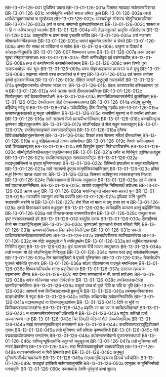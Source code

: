 BR-13-01-126-001	युधिष्ठिर उवाच
BR-13-01-126-001a	पितामह महाप्राज्ञ सर्वशास्त्रविशारद
BR-13-01-126-001c	आगमैर्बहुभिः स्फीतो भवान्नः प्रथितः कुले
BR-13-01-126-002a	त्वत्तो धर्मार्थसंयुक्तमायत्यां च सुखोदयम्
BR-13-01-126-002c	आश्चर्यभूतं लोकस्य श्रोतुमिच्छाम्यरिन्दम
BR-13-01-126-003a	अयं च कालः सम्प्राप्तो दुर्लभज्ञातिबान्धवः
BR-13-01-126-003c	शास्ता च न हि नः कश्चित्त्वामृते भरतर्षभ
BR-13-01-126-004a	यदि तेऽहमनुग्राह्यो भ्रातृभिः सहितोऽनघ
BR-13-01-126-004c	वक्तुमर्हसि नः प्रश्नं यत्त्वां पृच्छामि पार्थिव
BR-13-01-126-005a	अयं नारायणः श्रीमान्सर्वपार्थिवसम्मतः
BR-13-01-126-005c	भवन्तं बहुमानेन प्रश्रयेण च सेवते
BR-13-01-126-006a	अस्य चैव समक्षं त्वं पार्थिवानां च सर्वशः
BR-13-01-126-006c	भ्रातॄणां च प्रियार्थं मे स्नेहाद्भाषितुमर्हसि
BR-13-01-126-007	वैशम्पायन उवाच
BR-13-01-126-007a	तस्य तद्वचनं श्रुत्वा स्नेहादागतसम्भ्रमः
BR-13-01-126-007c	भीष्मो भागीरथीपुत्र इदं वचनमब्रवीत्
BR-13-01-126-008a	हन्त ते कथयिष्यामि कथामतिमनोरमाम्
BR-13-01-126-008c	अस्य विष्णोः पुरा राजन्प्रभावोऽयं मया श्रुतः
BR-13-01-126-009a	यश्च गोवृषभाङ्कस्य प्रभावस्तं च मे शृणु
BR-13-01-126-009c	रुद्राण्याः संशयो यश्च दम्पत्योस्तं च मे शृणु
BR-13-01-126-010a	व्रतं चचार धर्मात्मा कृष्णो द्वादशवार्षिकम्
BR-13-01-126-010c	दीक्षितं चागतौ द्रष्टुमुभौ नारदपर्वतौ
BR-13-01-126-011a	कृष्णद्वैपायनश्चैव धौम्यश्च जपतां वरः
BR-13-01-126-011c	देवलः काश्यपश्चैव हस्तिकाश्यप एव च
BR-13-01-126-012a	अपरे ऋषयः सन्तो दीक्षादमसमन्विताः
BR-13-01-126-012c	शिष्यैरनुगताः सर्वे देवकल्पैस्तपोधनैः
BR-13-01-126-013a	तेषामतिथिसत्कारमर्चनीयं कुलोचितम्
BR-13-01-126-013c	देवकीतनयः प्रीतो देवकल्पमकल्पयत्
BR-13-01-126-014a	हरितेषु सुवर्णेषु बर्हिष्केषु नवेषु च
BR-13-01-126-014c	उपोपविविशुः प्रीता विष्टरेषु महर्षयः
BR-13-01-126-015a	कथाश्चक्रुस्ततस्ते तु मधुरा धर्मसंहिताः
BR-13-01-126-015c	राजर्षीणां सुराणां च ये वसन्ति तपोधनाः
BR-13-01-126-016a	ततो नारायणं तेजो व्रतचर्येन्धनोत्थितम्
BR-13-01-126-016c	वक्त्रान्निःसृत्य कृष्णस्य वह्निरद्भुतकर्मणः
BR-13-01-126-017a	सोऽग्निर्ददाह तं शैलं सद्रुमं सलताक्षुपम्
BR-13-01-126-017c	सपक्षिमृगसङ्घातं सश्वापदसरीसृपम्
BR-13-01-126-018a	मृगैश्च विविधाकारैर्हाहाभूतमचेतनम्
BR-13-01-126-018c	शिखरं तस्य शैलस्य मथितं दीप्तदर्शनम्
BR-13-01-126-019a	स तु वह्निर्महाज्वालो दग्ध्वा सर्वमशेषतः
BR-13-01-126-019c	विष्णोः समीपमागम्य पादौ शिष्यवदस्पृशत्
BR-13-01-126-020a	ततो विष्णुर्वनं दृष्ट्वा निर्दग्धमरिकर्शनः
BR-13-01-126-020c	सौम्यैर्दृष्टिनिपातैस्तत्पुनः प्रकृतिमानयत्
BR-13-01-126-021a	तथैव स गिरिर्भूयः प्रपुष्पितलताद्रुमः
BR-13-01-126-021c	सपक्षिगणसङ्घुष्टः सश्वापदसरीसृपः
BR-13-01-126-022a	तदद्भुतमचिन्त्यं च दृष्ट्वा मुनिगणस्तदा
BR-13-01-126-022c	विस्मितो हृष्टलोमा च बभूवास्राविलेक्षणः
BR-13-01-126-023a	ततो नारायणो दृष्ट्वा तानृषीन्विस्मयान्वितान्
BR-13-01-126-023c	प्रश्रितं मधुरं स्निग्धं पप्रच्छ वदतां वरः
BR-13-01-126-024a	किमस्य ऋषिपूगस्य त्यक्तसङ्गस्य नित्यशः
BR-13-01-126-024c	निर्ममस्यागमवतो विस्मयः समुपागतः
BR-13-01-126-025a	एतं मे संशयं सर्वं याथातथ्यमनिन्दिताः
BR-13-01-126-025c	ऋषयो वक्तुमर्हन्ति निश्चितार्थं तपोधनाः
BR-13-01-126-026	ऋषय ऊचुः
BR-13-01-126-026a	भवान्विसृजते लोकान्भवान्संहरते पुनः
BR-13-01-126-026c	भवाञ्शीतं भवानुष्णं भवानेव प्रवर्षति
BR-13-01-126-027a	पृथिव्यां यानि भूतानि स्थावराणि चराणि च
BR-13-01-126-027c	तेषां पिता त्वं माता च प्रभुः प्रभव एव च
BR-13-01-126-028a	एतन्नो विस्मयकरं प्रशंस मधुसूदन
BR-13-01-126-028c	त्वमेवार्हसि कल्याण वक्तुं वह्नेर्विनिर्गमम्
BR-13-01-126-029a	ततो विगतसन्त्रासा वयमप्यरिकर्शन
BR-13-01-126-029c	यच्छ्रुतं यच्च दृष्टं नस्तत्प्रवक्ष्यामहे हरे
BR-13-01-126-030	वासुदेव उवाच
BR-13-01-126-030a	एतत्तद्वैष्णवं तेजो मम वक्त्राद्विनिःसृतम्
BR-13-01-126-030c	कृष्णवर्त्मा युगान्ताभो येनायं मथितो गिरिः
BR-13-01-126-031a	ऋषयश्चार्तिमापन्ना जितक्रोधा जितेन्द्रियाः
BR-13-01-126-031c	भवन्तो व्यथिताश्चासन्देवकल्पास्तपोधनाः
BR-13-01-126-032a	व्रतचर्यापरीतस्य तपस्विव्रतसेवया
BR-13-01-126-032c	मम वह्निः समुद्भूतो न वै व्यथितुमर्हथ
BR-13-01-126-033a	व्रतं चर्तुमिहायातस्त्वहं गिरिमिमं शुभम्
BR-13-01-126-033c	पुत्रं चात्मसमं वीर्ये तपसा स्रष्टुमागतः
BR-13-01-126-034a	ततो ममात्मा यो देहे सोऽग्निर्भूत्वा विनिःसृतः
BR-13-01-126-034c	गतश्च वरदं द्रष्टुं सर्वलोकपितामहम्
BR-13-01-126-035a	तेन चात्मानुशिष्टो मे पुत्रत्वे मुनिसत्तमाः
BR-13-01-126-035c	तेजसोऽर्धेन पुत्रस्ते भवितेति वृषध्वजः
BR-13-01-126-036a	सोऽयं वह्निरुपागम्य पादमूले ममान्तिकम्
BR-13-01-126-036c	शिष्यवत्परिचर्याथ शान्तः प्रकृतिमागतः
BR-13-01-126-037a	एतदस्य रहस्यं वः पद्मनाभस्य धीमतः
BR-13-01-126-037c	मया प्रेम्णा समाख्यातं न भीः कार्या तपोधनाः
BR-13-01-126-038a	सर्वत्र गतिरव्यग्रा भवतां दीर्घदर्शनाः
BR-13-01-126-038c	तपस्विव्रतसन्दीप्ता ज्ञानविज्ञानशोभिताः
BR-13-01-126-039a	यच्छ्रुतं यच्च वो दृष्टं दिवि वा यदि वा भुवि
BR-13-01-126-039c	आश्चर्यं परमं किञ्चित्तद्भवन्तो ब्रुवन्तु मे
BR-13-01-126-040a	तस्यामृतनिकाशस्य वाङ्मधोरस्ति मे स्पृहा
BR-13-01-126-040c	भवद्भिः कथितस्येह तपोवननिवासिभिः
BR-13-01-126-041a	यद्यप्यहमदृष्टं वा दिव्यमद्भुतदर्शनम्
BR-13-01-126-041c	दिवि वा भुवि वा किञ्चित्पश्याम्यमलदर्शनाः
BR-13-01-126-042a	प्रकृतिः सा मम परा न क्वचित्प्रतिहन्यते
BR-13-01-126-042c	न चात्मगतमैश्वर्यमाश्चर्यं प्रतिभाति मे
BR-13-01-126-043a	श्रद्धेयः कथितो ह्यर्थः सज्जनश्रवणं गतः
BR-13-01-126-043c	चिरं तिष्ठति मेदिन्यां शैले लेख्यमिवार्पितम्
BR-13-01-126-044a	तदहं सज्जनमुखान्निःसृतं तत्समागमे
BR-13-01-126-044c	कथयिष्याम्यहरहर्बुद्धिदीपकरं नृणाम्
BR-13-01-126-045a	ततो मुनिगणाः सर्वे प्रश्रिताः कृष्णसंनिधौ
BR-13-01-126-045c	नेत्रैः पद्मदलप्रख्यैरपश्यन्त जनार्दनम्
BR-13-01-126-046a	वर्धयन्तस्तथैवान्ये पूजयन्तस्तथापरे
BR-13-01-126-046c	वाग्भिरृग्भूषितार्थाभिः स्तुवन्तो मधुसूदनम्
BR-13-01-126-047a	ततो मुनिगणाः सर्वे नारदं देवदर्शनम्
BR-13-01-126-047c	तदा नियोजयामासुर्वचने वाक्यकोविदम्
BR-13-01-126-048a	यदाश्चर्यमचिन्त्यं च गिरौ हिमवति प्रभो
BR-13-01-126-048c	अनुभूतं मुनिगणैस्तीर्थयात्रापरायणैः
BR-13-01-126-049a	तद्भवानृषिसङ्घस्य हितार्थं सर्वचोदितः
BR-13-01-126-049c	यथादृष्टं हृषीकेशे सर्वमाख्यातुमर्हति
BR-13-01-126-050a	एवमुक्तः स मुनिभिर्नारदो भगवानृषिः
BR-13-01-126-050c	कथयामास देवर्षिः पूर्ववृत्तां कथां शुभाम्
